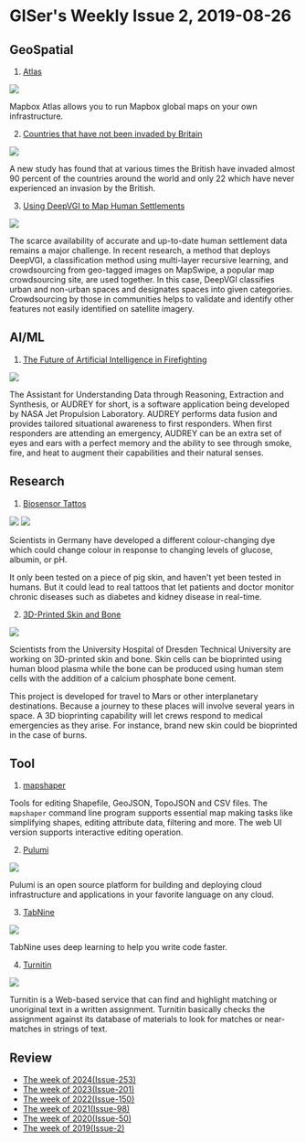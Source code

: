 # GISer's Weekly Issue 2, 2019-08-26

## GeoSpatial

1. [Atlas](https://docs.mapbox.com/atlas/overview/)

![](https://docs.mapbox.com/atlas/assets/studio-manual-header-480-6fed16b532fe4e0281e308e5651ddfaf.webp)

Mapbox Atlas allows you to run Mapbox global maps on your own infrastructure.

2. [Countries that have not been invaded by Britain](https://www.telegraph.co.uk/history/9653497/British-have-invaded-nine-out-of-ten-countries-so-look-out-Luxembourg.html)

![](https://secure.i.telegraph.co.uk/multimedia/archive/02388/BRITAIN_2388153b.jpg)

A new study has found that at various times the British have invaded almost 90 percent of the countries around the world and only 22 which have never experienced an invasion by the British.

3. [Using DeepVGI to Map Human Settlements](https://www.mdpi.com/2072-4292/11/15/1799)

![](https://www.mdpi.com/remotesensing/remotesensing-11-01799/article_deploy/html/images/remotesensing-11-01799-g001-550.jpg)

The scarce availability of accurate and up-to-date human settlement data remains a major challenge. In recent research, a method that deploys DeepVGI, a classification method using multi-layer recursive learning, and crowdsourcing from geo-tagged images on MapSwipe, a popular map crowdsourcing site, are used together. In this case, DeepVGI classifies urban and non-urban spaces and designates spaces into given categories. Crowdsourcing by those in communities helps to validate and identify other features not easily identified on satellite imagery.

## AI/ML

1. [The Future of Artificial Intelligence in Firefighting](https://www.fireengineering.com/articles/2018/10/artificial-intelligence-firefighting.html#gref)

![](https://aemstatic-ww2.azureedge.net/content/dam/fe/online-articles/2018/10/audrey-test-6.jpg.scale.LARGE.jpg)

The Assistant for Understanding Data through Reasoning, Extraction and Synthesis, or AUDREY for short, is a software application being developed by NASA Jet Propulsion Laboratory. AUDREY performs data fusion and provides tailored situational awareness to first responders. When first responders are attending an emergency, AUDREY can be an extra set of eyes and ears with a perfect memory and the ability to see through smoke, fire, and heat to augment their capabilities and their natural senses.

## Research

1. [Biosensor Tattos](https://www.sciencealert.com/there-is-now-an-actual-tattoo-that-can-change-colour-based-on-glucose-levels)

![](https://www.sciencealert.com/images/2019-07/tattoo-health-all.jpg)
![](https://www.sciencealert.com/images/2019-07/tattoo-health-tinypic.jpg)

Scientists in Germany have developed a different colour-changing dye which could change colour in response to changing levels of glucose, albumin, or pH.

It only been tested on a piece of pig skin, and haven't yet been tested in humans. But it could lead to real tattoos that let patients and doctor monitor chronic diseases such as diabetes and kidney disease in real-time.

2. [3D-Printed Skin and Bone](https://www.esa.int/Our_Activities/Space_Engineering_Technology/Upside-down_3D-printed_skin_and_bone_for_humans_to_Mars)

![](https://www.esa.int/var/esa/storage/images/esa_multimedia/images/2018/11/3d_bioprinting_for_space/18887672-1-eng-GB/3D_bioprinting_for_space_large.jpg)

Scientists from the University Hospital of Dresden Technical University are working on 3D-printed skin and bone. Skin cells can be bioprinted using human blood plasma while the bone can be produced using human stem cells with the addition of a calcium phosphate bone cement.

This project is developed for travel to Mars or other interplanetary destinations. Because a journey to these places will involve several years in space. A 3D bioprinting capability will let crews respond to medical emergencies as they arise. For instance, brand new skin could be bioprinted in the case of burns.

## Tool

1. [mapshaper](https://github.com/mbloch/mapshaper)

Tools for editing Shapefile, GeoJSON, TopoJSON and CSV files. The `mapshaper` command line program supports essential map making tasks like simplifying shapes, editing attribute data, filtering and more. The web UI version supports interactive editing operation.

2. [Pulumi](https://www.pulumi.com/docs/index.html)

![](https://www.pulumi.com/images/infographics@2x.jpg)

Pulumi is an open source platform for building and deploying cloud infrastructure and applications in your favorite language on any cloud.

3. [TabNine](https://tabnine.com/)

![](https://camo.githubusercontent.com/76ac1a10f01ec637c0406ed76b31e31f18411f4c/68747470733a2f2f7777772e77616e67626173652e636f6d2f626c6f67696d672f61737365742f3230313930372f6267323031393037313830352e6a7067)

TabNine uses deep learning to help you write code faster.

4. [Turnitin](https://www.turnitin.com/)

![](https://media.npr.org/assets/img/2014/08/22/turnitin-originality-report_custom-890b02135d24d7fb6f5d443ae5610599354e2e4c-s1200.png)

Turnitin is a Web-based service that can find and highlight matching or unoriginal text in a written assignment. Turnitin basically checks the assignment against its database of materials to look for matches or near-matches in strings of text.

## Review

- [The week of 2024(Issue-253)](../2024/issue-253.md)
- [The week of 2023(Issue-201)](../2023/issue-201.md)
- [The week of 2022(Issue-150)](../2022/issue-150.md)
- [The week of 2021(Issue-98)](../2021/issue-98.md)
- [The week of 2020(Issue-50)](../2020/issue-50.md)
- [The week of 2019(Issue-2)](../2019/issue-2.md)
